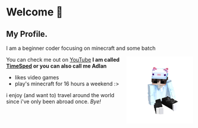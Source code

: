 # Welcome 👋

## My Profile.

I am a beginner coder focusing on minecraft and some batch

<img align="right" alt="Timesped" width="180" src="https://github.com/itsame62/itsame62/blob/main/timesped.gif" />

You can check me out on [YouTube](https://www.youtube.com/@timeisped)
**I am called [TimeSped](https://www.youtube.com/@timeisped) or you can also call me Adlan**

* likes video games
* play's minecraft for 16 hours a weekend :>

i enjoy (and want to) travel around the world since i've only been abroad once.
*Bye!*
